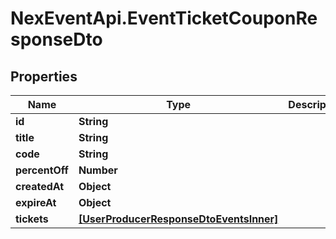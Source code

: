 # NexEventApi.EventTicketCouponResponseDto

## Properties

Name | Type | Description | Notes
------------ | ------------- | ------------- | -------------
**id** | **String** |  | 
**title** | **String** |  | 
**code** | **String** |  | 
**percentOff** | **Number** |  | 
**createdAt** | **Object** |  | 
**expireAt** | **Object** |  | 
**tickets** | [**[UserProducerResponseDtoEventsInner]**](UserProducerResponseDtoEventsInner.md) |  | 


